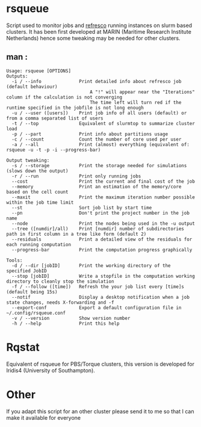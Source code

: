 # rsqueue
Script used to monitor jobs and [refresco](http://www.refresco.org) running instances on slurm based clusters.
It has been first developed at MARIN (Maritime Research Institute Netherlands) hence some tweaking may be needed for other clusters.

## man : 
```
Usage: rsqueue [OPTIONS]
Outputs:
  -i / --info              Print detailed info about refresco job (default behaviour)
                               A "!" will appear near the "Iterations" column if the calculation is not converging
                               The time left will turn red if the runtime specified in the jobfile is not long enough
  -u / --user ([users])    Print job info of all users (default) or from a comma separated list of users
  -t / --top               Equivalent of slurmtop to summarize cluster load
  -p / --part              Print info about partitions usage
  -c / --count             Count the number of core used per user
  -a / --all               Print (almost) everything (equivalent of: rsqueue -u -t -p -i --progress-bar)

Output tweaking:
  -s / --storage           Print the storage needed for simulations (slows down the output)
  -r / --run               Print only running jobs
  --cost                   Print the current and final cost of the job 
  --memory                 Print an estimation of the memory/core based on the cell count
  --maxit                  Print the maximum iteration number possible within the job time limit
  --st                     Sort job list by start time
  --pn                     Don't print the project number in the job name
  --node                   Print the nodes being used in the -u output
  --tree ([numdir]/all)    Print [numdir] number of subdirectories path in first column in a tree like form (default 2)
  --residuals              Print a detailed view of the residuals for each running computation
  --progress-bar           Print the computation progress graphically 

Tools:
  -d / --dir [jobID]       Print the working directory of the specified JobID
  --stop [jobID]           Write a stopfile in the computation working directory to cleanly stop the simulation
  -f / --follow ([time])   Refresh the your job list every [time]s (default being 15s)
  --notif                  Display a desktop notification when a job state changes, needs X-forwarding and -f
  --export-conf            Export a default configuration file in ~/.config/rsqueue.conf
  -v / --version           Show version number
  -h / --help              Print this help
```



# Rqstat

Equivalent of rsqueue for PBS/Torque clusters, this version is developed for Iridis4 (University of Southampton).

# Other
If you adapt this script for an other cluster please send it to me so that I can make it available for everyone
